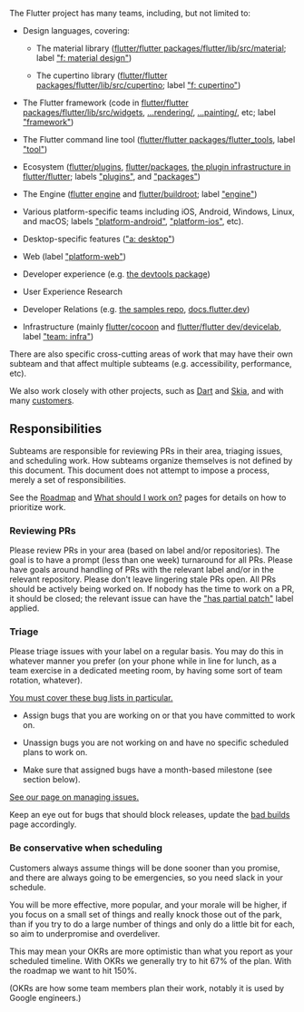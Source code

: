 The Flutter project has many teams, including, but not limited to:

- Design languages, covering:

  - The material library
    ([flutter/flutter packages/flutter/lib/src/material](https://github.com/flutter/flutter/blob/main/packages/flutter/lib/src/material);
    label
    ["f: material design"](https://github.com/flutter/flutter/labels/f%3A%20material%20design))

  - The cupertino library
    ([flutter/flutter packages/flutter/lib/src/cupertino](https://github.com/flutter/flutter/blob/main/packages/flutter/lib/src/cupertino);
    label
    ["f: cupertino"](https://github.com/flutter/flutter/labels/f%3A%20cupertino))

- The Flutter framework (code in
  [flutter/flutter packages/flutter/lib/src/widgets](https://github.com/flutter/flutter/blob/main/packages/flutter/lib/src/widgets),
  [...rendering/](https://github.com/flutter/flutter/blob/main/packages/flutter/lib/src/rendering),
  [...painting/](https://github.com/flutter/flutter/blob/main/packages/flutter/lib/src/painting),
  etc; label ["framework"](https://github.com/flutter/flutter/labels/framework))

- The Flutter command line tool
  ([flutter/flutter packages/flutter_tools](https://github.com/flutter/flutter/blob/main/packages/flutter_tools/),
  label ["tool"](https://github.com/flutter/flutter/labels/tool))

- Ecosystem ([flutter/plugins](https://github.com/flutter/plugins),
  [flutter/packages](https://github.com/flutter/packages),
  [the plugin infrastructure in flutter/flutter](https://github.com/flutter/flutter/tree/main/packages/flutter/lib/src/services);
  labels ["plugins"](https://github.com/flutter/flutter/labels/plugins), and
  ["packages"](https://github.com/flutter/flutter/labels/packages))

- The Engine
  ([flutter engine](https://github.com/flutter/flutter/tree/main/engine) and
  [flutter/buildroot](https://github.com/flutter/buildroot/); label
  ["engine"](https://github.com/flutter/flutter/labels/engine))

- Various platform-specific teams including iOS, Android, Windows, Linux, and
  macOS; labels
  ["platform-android"](https://github.com/flutter/flutter/labels/platform-android),
  ["platform-ios"](https://github.com/flutter/flutter/labels/platform-ios),
  etc).

- Desktop-specific features
  (["a: desktop"](https://github.com/flutter/flutter/labels/a%3A%20desktop))

- Web (label
  ["platform-web"](https://github.com/flutter/flutter/labels/platform-web))

- Developer experience (e.g.
  [the devtools package](https://github.com/flutter/devtools/))

- User Experience Research

- Developer Relations (e.g.
  [the samples repo](https://github.com/flutter/samples/),
  [docs.flutter.dev](https://docs.flutter.dev/))

- Infrastructure (mainly [flutter/cocoon](https://github.com/flutter/cocoon) and
  [flutter/flutter dev/devicelab](https://github.com/flutter/flutter/tree/main/dev),
  label
  ["team: infra"](https://github.com/flutter/flutter/labels/team%3A%20infra))

There are also specific cross-cutting areas of work that may have their own
subteam and that affect multiple subteams (e.g. accessibility, performance,
etc).

We also work closely with other projects, such as [Dart](https://dart.dev) and
[Skia](https://skia.org), and with many
[customers](../contributing/issue_hygiene/README.md#customers).

## Responsibilities

Subteams are responsible for reviewing PRs in their area, triaging issues, and
scheduling work. How subteams organize themselves is not defined by this
document. This document does not attempt to impose a process, merely a set of
responsibilities.

See the [Roadmap](../roadmap/Roadmap.md) and
[What should I work on?](../contributing/What-should-I-work-on.md) pages for
details on how to prioritize work.

### Reviewing PRs

Please review PRs in your area (based on label and/or repositories). The goal is
to have a prompt (less than one week) turnaround for all PRs. Please have goals
around handling of PRs with the relevant label and/or in the relevant
repository. Please don't leave lingering stale PRs open. All PRs should be
actively being worked on. If nobody has the time to work on a PR, it should be
closed; the relevant issue can have the
["has partial patch"](https://github.com/flutter/flutter/labels/has%20partial%20patch)
label applied.

### Triage

Please triage issues with your label on a regular basis. You may do this in
whatever manner you prefer (on your phone while in line for lunch, as a team
exercise in a dedicated meeting room, by having some sort of team rotation,
whatever).

[You must cover these bug lists in particular.](../triage/README.md#triage-process-for-teams)

- Assign bugs that you are working on or that you have committed to work on.

- Unassign bugs you are not working on and have no specific scheduled plans to
  work on.

- Make sure that assigned bugs have a month-based milestone (see section below).

[See our page on managing issues.](../contributing/issue_hygiene/README.md)

Keep an eye out for bugs that should block releases, update the
[bad builds](../releases/Bad-Builds.md) page accordingly.

### Be conservative when scheduling

Customers always assume things will be done sooner than you promise, and there
are always going to be emergencies, so you need slack in your schedule.

You will be more effective, more popular, and your morale will be higher, if you
focus on a small set of things and really knock those out of the park, than if
you try to do a large number of things and only do a little bit for each, so aim
to underpromise and overdeliver.

This may mean your OKRs are more optimistic than what you report as your
scheduled timeline. With OKRs we generally try to hit 67% of the plan. With the
roadmap we want to hit 150%.

(OKRs are how some team members plan their work, notably it is used by Google
engineers.)
